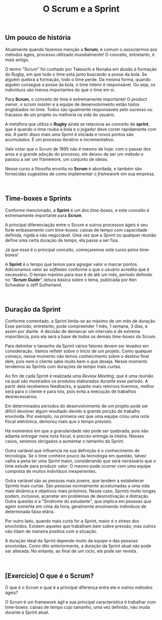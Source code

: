
<div align="center">

# O Scrum e a Sprint

</div>

<br>

## Um pouco de história

Atualmente quando fazemos menção a **Scrum**, é comum o associarmos aos métodos ágeis, processo utilizado mundialmente! O conceito, entretanto, é mais antigo.

O termo "Scrum" foi cunhado por Takeuchi e Nonaka em alusão à formação do Rugby, em que todo o time está junto buscando a posse da bola. Se alguém quebra a formação, todo o time perde. Da mesma forma, quando alguém consegue a posse da bola, o time inteiro é responsável. Ou seja, os indivíduos são menos importantes do que o time em si.

Para **Scrum**, o conceito de time é extremamente importante! O *product owner*, o *scrum master* e a equipe de desenvolvimento estão todos englobados no time. Todos são igualmente responsáveis pelo sucesso ou fracasso de um projeto ou melhoria na vida do usuário.

A metáfora que utiliza o  **Rugby** ainda se relaciona ao conceito de **sprint**, que é quando o time rouba a bola e o jogador deve correr rapidamente com ela. A partir disso mais uma Sprint é iniciada e novos pontos são acumulados. É um processo iterativo e incrementativo. 

Vale notar que o Scrum de 1995 não é mesmo de hoje: com o passar dos anos e a grande adoção do processo, ele deixou de ser um método e passou a ser um framework, um conjunto de ideias. 

Nesse curso a filosofia envolta no **Scrum** é abordada, e também são fornecidas sugestões de como implementar o *framework* em sua empresa.

<br>

## Time-boxes e Sprints

Conforme mencionado, a **Sprint** é um dos *time-boxes*, e este conceito é extremamente importante para **Scrum**. 

A principal diferenciação entre o Scrum e outros processos ágeis é seu forte embasamento com time-boxes: caixas de tempo com capacidade definida, rígida e não negociável. Uma vez que a *Sprint* ou qualquer reunião define uma certa duração de tempo, ela passa a ser fixa.

Já que esse é o principal conceito, começaremos este curso pelos time-boxes!

A **Sprint** é o tempo que temos para agregar valor e marcar pontos. Adicionamos valor ao *software* conforme o que o usuário acredita que é necessário. O tempo máximo para isso é de até um mês, período definido no "***Scrum Guide***", leitura básica sobre o tema, publicada por Ken Schwaber e Jeff Sutherland. 

<br>

## Duração da Sprint

Conforme comentado, a Sprint limita-se ao máximo de um mês de duração. Esse período, entretanto, pode compreender 1 mês, 1 semana, 3 dias, e assim por diante. A decisão de demarcar um intervalo é de extrema importância, pois ela será a base de todos os demais *time-boxes* do Scrum. 

Para delimitar o tamanho da Sprint vários fatores devem ser levados em consideração. Vamos refletir sobre o início de um projeto. Como qualquer começo, nesse momento não temos conhecimento sobre o destino final dele, pois nem o cliente sabe muito bem o que deseja. Nesse momento tendemos às Sprints com durações de tempo mais curtas.

Ao fim de cada Sprint é realizada uma *Review Meeting*, que é uma reunião na qual são mostrados os produtos elaborados durante esse período. A partir dela recebemos feedbacks, e quanto mais retornos tivermos, melhor será para o cliente e para nós, pois evita a execução de trabalhos desnecessários.

Em determinados períodos do desenvolvimento de um projeto pode ser difícil devolver algum resultado devido à grande porção de trabalho envolvida. Por exemplo, na primeira vez que uma equipe criou uma nota fiscal eletrônica, demorou mais que o tempo previsto. 

Há momentos em que a granularidade não pode ser quebrada, pois não adianta entregar meia nota fiscal, é preciso entregá-la inteira. Nesses casos, seremos obrigados a aumentar o tamanho da Sprint.

Outra variável que influencia na sua definição é o conhecimento de tecnologia. Se o time conhece pouco da tecnologia em questão, talvez valha a pena ter uma *Sprint* maior, considerando que será necessário que o time estude para produzir valor. O mesmo pode ocorrer com uma equipe composta de muitos indivíduos inexperientes.

Outra variável são as pessoas mais jovens, que tendem a estabelecer Sprints mais curtas. São pessoas normalmente acostumadas a uma vida mais dinâmica e objetivos mais próximos. Nesse caso, Sprints muito longas podem, inclusive, acarretar em problemas de desmotivação e distração. Outra questão é a "Síndrome do estudante", que implica em pessoas que agem somente em cima da hora, geralmente envolvendo indivíduos de determinada faixa etária.

Por outro lado, quando mais curta for a Sprint, maior é o stress dos envolvidos. Existem aqueles que trabalham bem sobre pressão, mas outros não lidam de maneira positiva com a situação.

A duração ideal da Sprint depende muito da equipe e das pessoas envolvidas. Como dito anteriormente, a duração da Sprint atual não pode ser alterada. No entanto, ao final de um ciclo, ela pode ser revista. 

<br>

## [Exercício] O que é o Scrum?

O que é o Scrum e qual é a principal diferença entre ele e outros métodos ágeis?

O Scrum é um framework ágil e sua principal característica é trabalhar com time-boxes: caixas de tempo cujo tamanho, uma vez definido, não muda durante a Sprint atual.